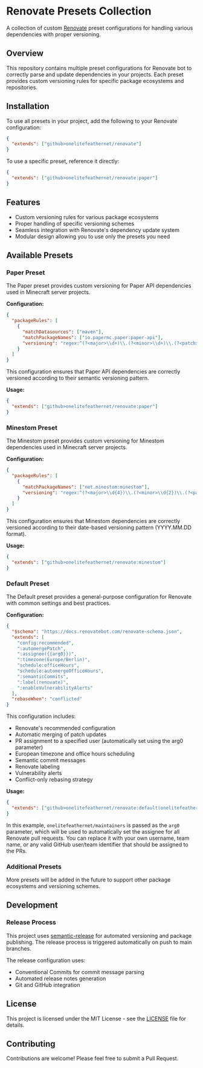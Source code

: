 # Renovate Presets Collection

A collection of custom [Renovate](https://docs.renovatebot.com/) preset configurations for handling various dependencies with proper versioning.

## Overview

This repository contains multiple preset configurations for Renovate bot to correctly parse and update dependencies in your projects. Each preset provides custom versioning rules for specific package ecosystems and repositories.

## Installation

To use all presets in your project, add the following to your Renovate configuration:

```json
{
  "extends": ["github>onelitefeathernet/renovate"]
}
```

To use a specific preset, reference it directly:

```json
{
  "extends": ["github>onelitefeathernet/renovate:paper"]
}
```

## Features

- Custom versioning rules for various package ecosystems
- Proper handling of specific versioning schemes
- Seamless integration with Renovate's dependency update system
- Modular design allowing you to use only the presets you need

## Available Presets

### Paper Preset

The Paper preset provides custom versioning for Paper API dependencies used in Minecraft server projects.

**Configuration:**

```json
{
  "packageRules": [
    {
      "matchDatasources": ["maven"],
      "matchPackageNames": ["io.papermc.paper:paper-api"],
      "versioning": "regex:^(?<major>\\d+)\\.(?<minor>\\d+)\\.(?<patch>\\d+)-.*$"
    }
  ]
}
```

This configuration ensures that Paper API dependencies are correctly versioned according to their semantic versioning pattern.

**Usage:**

```json
{
  "extends": ["github>onelitefeathernet/renovate:paper"]
}
```

### Minestom Preset

The Minestom preset provides custom versioning for Minestom dependencies used in Minecraft server projects.

**Configuration:**

```json
{
  "packageRules": [
    {
      "matchPackageNames": ["net.minestom:minestom"],
      "versioning": "regex:^(?<major>\\d{4})\\.(?<minor>\\d{2})\\.(?<patch>\\d{2})(?<prerelease>[a-zA-Z]?)-(?<build>[A-Za-z0-9._]+)$"
    }
  ]
}
```

This configuration ensures that Minestom dependencies are correctly versioned according to their date-based versioning pattern (YYYY.MM.DD format).

**Usage:**

```json
{
  "extends": ["github>onelitefeathernet/renovate:minestom"]
}
```

### Default Preset

The Default preset provides a general-purpose configuration for Renovate with common settings and best practices.

**Configuration:**

```json
{
  "$schema": "https://docs.renovatebot.com/renovate-schema.json",
  "extends": [
    "config:recommended",
    ":automergePatch",
    ":assignee({{arg0}})",
    ":timezone(Europe/Berlin)",
    "schedule:officeHours",
    "schedule:automergeOfficeHours",
    ":semanticCommits",
    ":label(renovate)",
    ":enableVulnerabilityAlerts"
  ],
  "rebaseWhen": "conflicted"
}
```

This configuration includes:
- Renovate's recommended configuration
- Automatic merging of patch updates
- PR assignment to a specified user (automatically set using the arg0 parameter)
- European timezone and office hours scheduling
- Semantic commit messages
- Renovate labeling
- Vulnerability alerts
- Conflict-only rebasing strategy

**Usage:**

```json
{
  "extends": ["github>onelitefeathernet/renovate:default(onelitefeathernet/maintainers)"]
}
```

In this example, `onelitefeathernet/maintainers` is passed as the `arg0` parameter, which will be used to automatically set the assignee for all Renovate pull requests. You can replace it with your own username, team name, or any valid GitHub user/team identifier that should be assigned to the PRs.

### Additional Presets

More presets will be added in the future to support other package ecosystems and versioning schemes.

## Development

### Release Process

This project uses [semantic-release](https://github.com/semantic-release/semantic-release) for automated versioning and package publishing. The release process is triggered automatically on push to main branches.

The release configuration uses:
- Conventional Commits for commit message parsing
- Automated release notes generation
- Git and GitHub integration

## License

This project is licensed under the MIT License - see the [LICENSE](LICENSE) file for details.
## Contributing

Contributions are welcome! Please feel free to submit a Pull Request.
